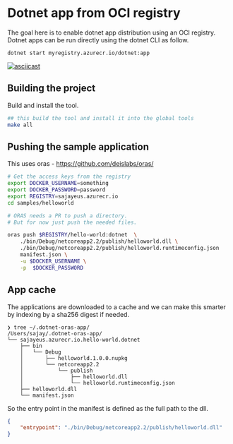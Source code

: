 # Dotnet app from OCI registry

The goal here is to enable dotnet app distribution using an OCI registry. 
Dotnet apps can be run directly using the dotnet CLI as follow.

```
dotnet start myregistry.azurecr.io/dotnet:app
```

[![asciicast](https://asciinema.org/a/ok2FAeq8vCizvreF9L1KvlQsX.svg)](https://asciinema.org/a/ok2FAeq8vCizvreF9L1KvlQsX?speed=2&autoplay=1)

## Building the project

Build and install the tool.

```bash
## this build the tool and install it into the global tools 
make all
```

## Pushing the sample application
This uses oras - https://github.com/deislabs/oras/

```bash
# Get the access keys from the registry
export DOCKER_USERNAME=something
export DOCKER_PASSWORD=password
export REGISTRY=sajayeus.azurecr.io
cd samples/helloworld

# ORAS needs a PR to push a directory.
# But for now just push the needed files.

oras push $REGISTRY/hello-world:dotnet  \
    ./bin/Debug/netcoreapp2.2/publish/helloworld.dll \
    ./bin/Debug/netcoreapp2.2/publish/helloworld.runtimeconfig.json  
    manifest.json \
    -u $DOCKER_USERNAME \
    -p  $DOCKER_PASSWORD
```

## App cache 

The applications are downloaded to a cache and we can make this smarter by indexing by a sha256 digest if needed. 

```
❯ tree ~/.dotnet-oras-app/
/Users/sajay/.dotnet-oras-app/
└── sajayeus.azurecr.io.hello-world.dotnet
    ├── bin
    │   └── Debug
    │       ├── helloworld.1.0.0.nupkg
    │       └── netcoreapp2.2
    │           └── publish
    │               ├── helloworld.dll
    │               └── helloworld.runtimeconfig.json
    ├── helloworld.dll
    └── manifest.json
```

So the entry point in the manifest is defined as the full path to the dll. 

```json
{
	"entrypoint": "./bin/Debug/netcoreapp2.2/publish/helloworld.dll"
}
```